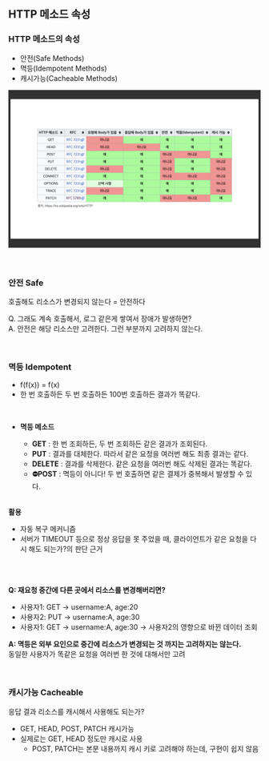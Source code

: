 ## HTTP 메소드 속성

### HTTP 메소드의 속성
* 안전(Safe Methods)
* 멱등(Idempotent Methods)
* 캐시가능(Cacheable Methods)

![HTTP메소드](../Images/HTTP메소드속성.png)

<br>

### 안전 Safe
호출해도 리소스가 변경되지 않는다 = 안전하다

Q. 그래도 계속 호출해서, 로그 같은게 쌓여서 장애가 발생하면? <br> 
A. 안전은 해당 리소스만 고려한다. 그런 부분까지 고려하지 않는다.

<br>

### 멱등 Idempotent
* f(f(x)) = f(x)
* 한 번 호출하든 두 번 호출하든 100번 호출하든 결과가 똑같다.

<br>

* <strong>멱등 메소드</strong>
  * <strong>GET</strong> : 한 번 조회하든, 두 번 조회하든 같은 결과가 조회된다. 
  * <strong>PUT</strong> : 결과를 대체한다. 따라서 같은 요청을 여러번 해도 최종 결과는 같다. 
  * <strong>DELETE</strong> : 결과를 삭제한다. 같은 요청을 여러번 해도 삭제된 결과는 똑같다. 
  * <strong>⛔️POST</strong> : 멱등이 아니다! 두 번 호출하면 같은 결제가 중복해서 발생할 수 있다. 
  
  <br>

<strong>활용</strong>
* 자동 복구 메커니즘 
* 서버가 TIMEOUT 등으로 정상 응답을 못 주었을 때, 클라이언트가 같은 요청을 다시 해도 되는가?의 판단 근거

<br><br>

<strong>Q: 재요청 중간에 다른 곳에서 리소스를 변경해버리면?</strong>
* 사용자1: GET -> username:A, age:20
* 사용자2: PUT -> username:A, age:30
* 사용자1: GET -> username:A, age:30 -> 사용자2의 영향으로 바뀐 데이터 조회 

<strong>A: 멱등은 외부 요인으로 중간에 리소스가 변경되는 것 까지는 고려하지는 않는다.</strong><br>
동일한 사용자가 똑같은 요청을 여러번 한 것에 대해서만 고려

<br>

### 캐시가능 Cacheable
응답 결과 리소스를 캐시해서 사용해도 되는가? 
* GET, HEAD, POST, PATCH 캐시가능 
* 실제로는 GET, HEAD 정도만 캐시로 사용 
  * POST, PATCH는 본문 내용까지 캐시 키로 고려해야 하는데, 구현이 쉽지 않음